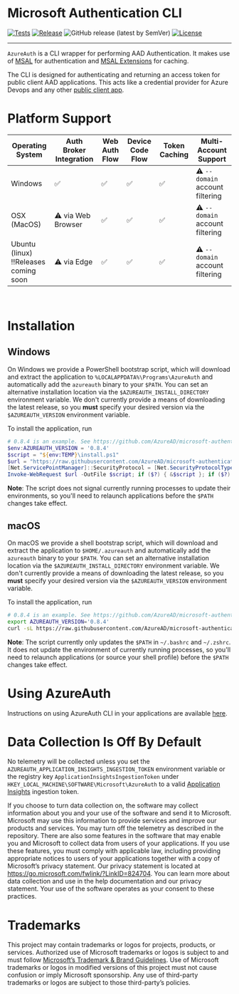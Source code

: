 # Microsoft Authentication CLI

[![Tests](https://img.shields.io/github/actions/workflow/status/AzureAd/microsoft-authentication-cli/.github/workflows/dotnet-test.yml?branch=main&style=for-the-badge&logo=github)](https://github.com/AzureAD/microsoft-authentication-cli/actions/workflows/dotnet-test.yml)
[![Release](https://img.shields.io/badge/Release-0.8.4-orange?style=for-the-badge&logo=github)](https://github.com/AzureAD/microsoft-authentication-cli/releases/tag/0.8.4)
![GitHub release (latest by SemVer)](https://img.shields.io/github/downloads/azuread/microsoft-authentication-cli/0.8.4/total?logo=github&style=for-the-badge&color=blue)
[![License](https://shields.io/badge/license-MIT-purple?style=for-the-badge)](./LICENSE.txt)

---

`AzureAuth` is a CLI wrapper for performing AAD Authentication. It makes use of [MSAL](https://github.com/AzureAD/microsoft-authentication-library-for-dotnet) for authentication and [MSAL Extensions](https://github.com/AzureAD/microsoft-authentication-extensions-for-dotnet) for caching.

The CLI is designed for authenticating and returning an access token for public client AAD applications. This acts like a credential provider for Azure Devops and any other [public client app](https://docs.microsoft.com/en-us/azure/active-directory/develop/msal-client-applications).

# Platform Support

| Operating System                           | Auth Broker Integration | Web Auth Flow | Device Code Flow | Token Caching | Multi-Account Support           |
| ------------------------------------------ | ----------------------- | ------------- | ---------------- | ------------- | ------------------------------- |
| Windows                                    | ✅                      | ✅            | ✅               | ✅            | ⚠️ `--domain` account filtering |
| OSX (MacOS)                                | ⚠️ via Web Browser      | ✅            | ✅               | ✅            | ⚠️ `--domain` account filtering |
| Ubuntu (linux) <br/>‼️Releases coming soon | ⚠️ via Edge             | ✅            | ✅               | ✅            | ⚠️ `--domain` account filtering |

<br/>

# Installation

## Windows

On Windows we provide a PowerShell bootstrap script, which will download and extract the application to
`%LOCALAPPDATA%\Programs\AzureAuth` and automatically add the `azureauth` binary to your `$PATH`. You can set an
alternative installation location via the `$AZUREAUTH_INSTALL_DIRECTORY` environment variable. We don't currently
provide a means of downloading the latest release, so you **must** specify your desired version via the
`$AZUREAUTH_VERSION` environment variable.

To install the application, run

```powershell
# 0.8.4 is an example. See https://github.com/AzureAD/microsoft-authentication-cli/releases for the latest.
$env:AZUREAUTH_VERSION = '0.8.4'
$script = "${env:TEMP}\install.ps1"
$url = "https://raw.githubusercontent.com/AzureAD/microsoft-authentication-cli/${env:AZUREAUTH_VERSION}/install/install.ps1"
[Net.ServicePointManager]::SecurityProtocol = [Net.SecurityProtocolType]::Tls12
Invoke-WebRequest $url -OutFile $script; if ($?) { &$script }; if ($?) { rm $script }
```

**Note**: The script does not signal currently running processes to update their environments, so you'll need to
relaunch applications before the `$PATH` changes take effect.

## macOS

On macOS we provide a shell bootstrap script, which will download and extract the application to `$HOME/.azureauth`
and automatically add the `azureauth` binary to your `$PATH`. You can set an alternative installation location via the
`$AZUREAUTH_INSTALL_DIRECTORY` environment variable. We don't currently provide a means of downloading the latest
release, so you **must** specify your desired version via the `$AZUREAUTH_VERSION` environment variable.

To install the application, run

```bash
# 0.8.4 is an example. See https://github.com/AzureAD/microsoft-authentication-cli/releases for the latest.
export AZUREAUTH_VERSION='0.8.4'
curl -sL https://raw.githubusercontent.com/AzureAD/microsoft-authentication-cli/$AZUREAUTH_VERSION/install/install.sh | sh
```

**Note**: The script currently only updates the `$PATH` in `~/.bashrc` and `~/.zshrc`. It does not update the environment
of currently running processes, so you'll need to relaunch applications (or source your shell profile) before the `$PATH`
changes take effect.

# Using AzureAuth

Instructions on using AzureAuth CLI in your applications are available [here](docs/usage.md).

# Data Collection Is Off By Default
No telemetry will be collected unless you set the `AZUREAUTH_APPLICATION_INSIGHTS_INGESTION_TOKEN` environment variable
or the registry key `ApplicationInsightsIngestionToken` under `HKEY_LOCAL_MACHINE\SOFTWARE\Microsoft\AzureAuth`
to a valid [Application Insights](https://docs.microsoft.com/en-us/azure/azure-monitor/app/app-insights-overview)
ingestion token.

If you choose to turn data collection on, the software may collect information about you and your use of the software and send it to Microsoft. Microsoft may use
this information to provide services and improve our products and services. You may turn off the telemetry as described
in the repository. There are also some features in the software that may enable you and Microsoft to collect data from
users of your applications. If you use these features, you must comply with applicable law, including providing
appropriate notices to users of your applications together with a copy of Microsoft’s privacy statement. Our privacy
statement is located at https://go.microsoft.com/fwlink/?LinkID=824704. You can learn more about data collection and
use in the help documentation and our privacy statement. Your use of the software operates as your consent to these
practices.

# Trademarks

This project may contain trademarks or logos for projects, products, or services. Authorized use of Microsoft
trademarks or logos is subject to and must follow [Microsoft’s Trademark & Brand Guidelines](https://www.microsoft.com/en-us/legal/intellectualproperty/trademarks/usage/general).
Use of Microsoft trademarks or logos in modified versions of this project must not cause confusion or imply Microsoft
sponsorship. Any use of third-party trademarks or logos are subject to those third-party’s policies.
